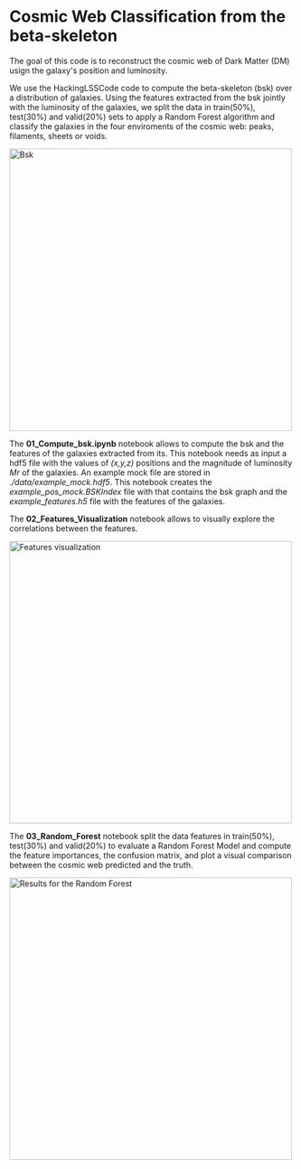 # Cosmic Web Classification from the beta-skeleton

The goal of this code is to reconstruct the cosmic web of Dark Matter (DM) usign the galaxy's position and luminosity.

We use the <a hreft=https://github.com/flgomezc/HackingLSSCode>HackingLSSCode</a> code to compute the beta-skeleton (bsk) over a distribution of galaxies. Using 
the features extracted from the bsk jointly with the luminosity of the galaxies, we split the data in train(50%), test(30%) and valid(20%) sets to apply 
a Random Forest algorithm and classify the galaxies in the four enviroments of the cosmic web: peaks, filaments, sheets or voids.

 <img src="bsk.png" alt="Bsk" width="500" height="500">

The <b>01_Compute_bsk.ipynb</b> notebook allows to compute the bsk and the features of the galaxies extracted from its. This notebook needs as input a hdf5 
file with the values of <i>(x,y,z)</i> positions and the magnitude of luminosity <i>Mr</i> of the galaxies. An example mock file are stored in 
<i>./data/example_mock.hdf5</i>. This notebook creates the <i>example_pos_mock.BSKIndex</i> file with that contains the bsk graph and the 
<i>example_features.h5</i> file with the features of the galaxies.


The <b>02_Features_Visualization</b> notebook allows to visually explore the correlations between the features.

<img src="features_vialization.png" alt="Features visualization" width="500" height="500">

The <b>03_Random_Forest</b> notebook split the data features in train(50%), test(30%) and valid(20%) to evaluate a Random Forest Model and compute the feature 
importances, the confusion matrix, and plot a visual comparison between the cosmic web predicted and the truth.

<img src="results.png" alt="Results for the Random Forest" width="500" height="500">
